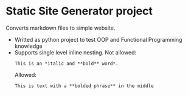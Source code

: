 # Static Site Generator project

Converts markdown files to simple website.

- Writted as python project to test OOP and Functional Programming knowledge
- Supports single level inline nesting.
  Not allowed:
  ```
  This is an *italic and **bold** word*.
  ```
  Allowed:
  ```
  This is text with a **bolded phrase** in the middle
  ```
